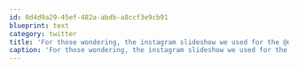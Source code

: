 ```yaml
---
id: 0d4d9a29-45ef-482a-abdb-a8ccf3e9cb91
blueprint: text
category: twitter
title: 'For those wondering, the instagram slideshow we used for the @digitalokanagan photobooth last night was eventstagr.am'
caption: 'For those wondering, the instagram slideshow we used for the <span class="username username_linked">@<a href="https://twitter.com/digitalokanagan" title="Digital Okanagan">digitalokanagan</a></span> photobooth last night was <a href="http://eventstagr.am/" title="http://eventstagr.am/" class="link link_untco">eventstagr.am</a>'
---
```

